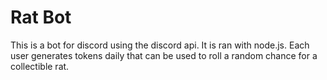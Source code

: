 # Rat Bot
This is a bot for discord using the discord api.  It is ran with node.js.
Each user generates tokens daily that can be used to roll a random chance for a collectible rat.
